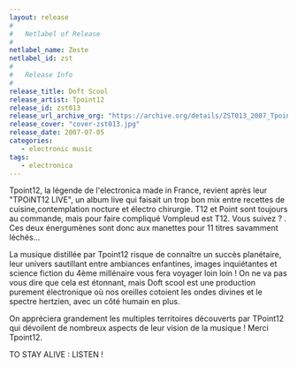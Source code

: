 ```yaml
---
layout: release
#
#   Netlabel of Release
#
netlabel_name: Zeste
netlabel_id: zst
#
#   Release Info
#
release_title: Doft Scool
release_artist: Tpoint12
release_id: zst013
release_url_archive_org: "https://archive.org/details/ZST013_2007_Tpoint12_-_Doft_Scool"
release_cover: "cover-zst013.jpg"
release_date: 2007-07-05
categories:
   - electronic music
tags:
   - electronica
---
```

Tpoint12, la légende de l'electronica made in France, revient après leur "TPOiNT12 LIVE", un album live qui faisait un trop bon mix entre recettes de cuisine,contemplation nocture et électro chirurgie. T12 et Point sont toujours au commande, mais pour faire compliqué Vompleud est T12. Vous suivez ? . Ces deux énergumènes sont donc aux manettes pour 11 titres savamment léchés...

La musique distillée par Tpoint12 risque de connaître un succès planétaire, leur univers sautillant entre ambiances enfantines, images inquiétantes et science fiction du 4ème millénaire vous fera voyager loin loin !  On ne va pas vous dire que cela est étonnant, mais Doft scool est une production purement électronique où nos oreilles cotoient les ondes divines et le spectre hertzien, avec un côté humain en plus.

On appréciera grandement les multiples territoires découverts par TPoint12 qui dévoilent de nombreux aspects de leur vision de la musique ! Merci Tpoint12. 

TO STAY ALIVE : LISTEN !


